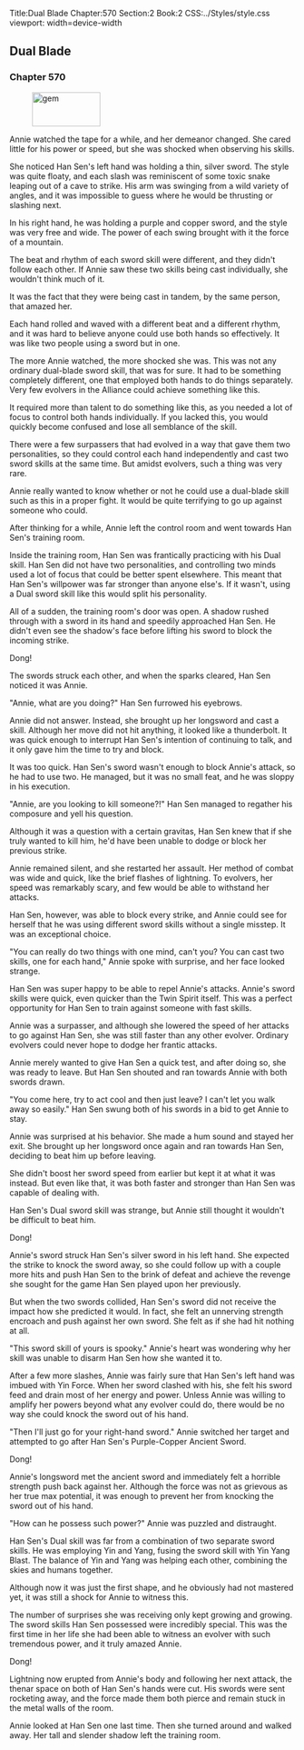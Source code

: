 Title:Dual Blade 
Chapter:570 
Section:2 
Book:2 
CSS:../Styles/style.css 
viewport: width=device-width
  
## Dual Blade
### Chapter 570
  
<figure>
	<img src="../Images/gem.gif" alt="gem" id="gem" width="120" height="60" />
</figure>
  

  
Annie watched the tape for a while, and her demeanor changed. She cared little for his power or speed, but she was shocked when observing his skills.

She noticed Han Sen's left hand was holding a thin, silver sword. The style was quite floaty, and each slash was reminiscent of some toxic snake leaping out of a cave to strike. His arm was swinging from a wild variety of angles, and it was impossible to guess where he would be thrusting or slashing next.

In his right hand, he was holding a purple and copper sword, and the style was very free and wide. The power of each swing brought with it the force of a mountain.

The beat and rhythm of each sword skill were different, and they didn't follow each other. If Annie saw these two skills being cast individually, she wouldn't think much of it.

It was the fact that they were being cast in tandem, by the same person, that amazed her.

Each hand rolled and waved with a different beat and a different rhythm, and it was hard to believe anyone could use both hands so effectively. It was like two people using a sword but in one.

The more Annie watched, the more shocked she was. This was not any ordinary dual-blade sword skill, that was for sure. It had to be something completely different, one that employed both hands to do things separately. Very few evolvers in the Alliance could achieve something like this.

It required more than talent to do something like this, as you needed a lot of focus to control both hands individually. If you lacked this, you would quickly become confused and lose all semblance of the skill.

There were a few surpassers that had evolved in a way that gave them two personalities, so they could control each hand independently and cast two sword skills at the same time. But amidst evolvers, such a thing was very rare.

Annie really wanted to know whether or not he could use a dual-blade skill such as this in a proper fight. It would be quite terrifying to go up against someone who could.

After thinking for a while, Annie left the control room and went towards Han Sen's training room.

Inside the training room, Han Sen was frantically practicing with his Dual skill. Han Sen did not have two personalities, and controlling two minds used a lot of focus that could be better spent elsewhere. This meant that Han Sen's willpower was far stronger than anyone else's. If it wasn't, using a Dual sword skill like this would split his personality.

All of a sudden, the training room's door was open. A shadow rushed through with a sword in its hand and speedily approached Han Sen. He didn't even see the shadow's face before lifting his sword to block the incoming strike.

Dong!

The swords struck each other, and when the sparks cleared, Han Sen noticed it was Annie.

"Annie, what are you doing?" Han Sen furrowed his eyebrows.

Annie did not answer. Instead, she brought up her longsword and cast a skill. Although her move did not hit anything, it looked like a thunderbolt. It was quick enough to interrupt Han Sen's intention of continuing to talk, and it only gave him the time to try and block.

It was too quick. Han Sen's sword wasn't enough to block Annie's attack, so he had to use two. He managed, but it was no small feat, and he was sloppy in his execution.

"Annie, are you looking to kill someone?!" Han Sen managed to regather his composure and yell his question.

Although it was a question with a certain gravitas, Han Sen knew that if she truly wanted to kill him, he'd have been unable to dodge or block her previous strike.

Annie remained silent, and she restarted her assault. Her method of combat was wide and quick, like the brief flashes of lightning. To evolvers, her speed was remarkably scary, and few would be able to withstand her attacks.

Han Sen, however, was able to block every strike, and Annie could see for herself that he was using different sword skills without a single misstep. It was an exceptional choice.

"You can really do two things with one mind, can't you? You can cast two skills, one for each hand," Annie spoke with surprise, and her face looked strange.

Han Sen was super happy to be able to repel Annie's attacks. Annie's sword skills were quick, even quicker than the Twin Spirit itself. This was a perfect opportunity for Han Sen to train against someone with fast skills.

Annie was a surpasser, and although she lowered the speed of her attacks to go against Han Sen, she was still faster than any other evolver. Ordinary evolvers could never hope to dodge her frantic attacks.

Annie merely wanted to give Han Sen a quick test, and after doing so, she was ready to leave. But Han Sen shouted and ran towards Annie with both swords drawn.

"You come here, try to act cool and then just leave? I can't let you walk away so easily." Han Sen swung both of his swords in a bid to get Annie to stay.

Annie was surprised at his behavior. She made a hum sound and stayed her exit. She brought up her longsword once again and ran towards Han Sen, deciding to beat him up before leaving.

She didn't boost her sword speed from earlier but kept it at what it was instead. But even like that, it was both faster and stronger than Han Sen was capable of dealing with.

Han Sen's Dual sword skill was strange, but Annie still thought it wouldn't be difficult to beat him.

Dong!

Annie's sword struck Han Sen's silver sword in his left hand. She expected the strike to knock the sword away, so she could follow up with a couple more hits and push Han Sen to the brink of defeat and achieve the revenge she sought for the game Han Sen played upon her previously.

But when the two swords collided, Han Sen's sword did not receive the impact how she predicted it would. In fact, she felt an unnerving strength encroach and push against her own sword. She felt as if she had hit nothing at all.

"This sword skill of yours is spooky." Annie's heart was wondering why her skill was unable to disarm Han Sen how she wanted it to.

After a few more slashes, Annie was fairly sure that Han Sen's left hand was imbued with Yin Force. When her sword clashed with his, she felt his sword feed and drain most of her energy and power. Unless Annie was willing to amplify her powers beyond what any evolver could do, there would be no way she could knock the sword out of his hand.

"Then I'll just go for your right-hand sword." Annie switched her target and attempted to go after Han Sen's Purple-Copper Ancient Sword.

Dong!

Annie's longsword met the ancient sword and immediately felt a horrible strength push back against her. Although the force was not as grievous as her true max potential, it was enough to prevent her from knocking the sword out of his hand.

"How can he possess such power?" Annie was puzzled and distraught.

Han Sen's Dual skill was far from a combination of two separate sword skills. He was employing Yin and Yang, fusing the sword skill with Yin Yang Blast. The balance of Yin and Yang was helping each other, combining the skies and humans together.

Although now it was just the first shape, and he obviously had not mastered yet, it was still a shock for Annie to witness this.

The number of surprises she was receiving only kept growing and growing. The sword skills Han Sen possessed were incredibly special. This was the first time in her life she had been able to witness an evolver with such tremendous power, and it truly amazed Annie.

Dong!

Lightning now erupted from Annie's body and following her next attack, the thenar space on both of Han Sen's hands were cut. His swords were sent rocketing away, and the force made them both pierce and remain stuck in the metal walls of the room.

Annie looked at Han Sen one last time. Then she turned around and walked away. Her tall and slender shadow left the training room.